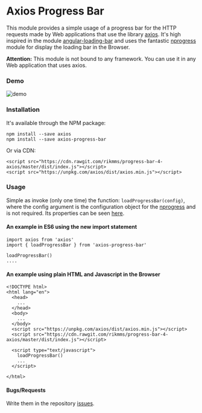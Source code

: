 # Axios Progress Bar

This module provides a simple usage of a progress bar for the HTTP requests made by Web applications that use the library [axios](https://www.npmjs.com/package/axios). It's high inspired in the module [angular-loading-bar](https://www.npmjs.com/package/angular-loading-bar) and uses the fantastic [nprogress](https://www.npmjs.com/package/nprogress) module for display the loading bar in the Browser.

**Attention:** This module is not bound to any framework. You can use it in any Web application that uses axios.

### Demo
![demo]()

### Installation
It's available through the NPM package:

    npm install --save axios
    npm install --save axios-progress-bar

Or via CDN:

    <script src="https://cdn.rawgit.com/rikmms/progress-bar-4-axios/master/dist/index.js"></script>
    <script src="https://unpkg.com/axios/dist/axios.min.js"></script>

### Usage
Simple as invoke (only one time) the function: `loadProgressBar(config)`, where the config argument is the configuration object for the [nprogress](https://www.npmjs.com/package/nprogress) and is not required. Its properties can be seen [here](https://www.npmjs.com/package/nprogress#configuration).

#### An example in ES6 using the new import statement

    import axios from 'axios'
    import { loadProgressBar } from 'axios-progress-bar'
    
    loadProgressBar()
    ....

#### An example using plain HTML and Javascript in the Browser

    <!DOCTYPE html>
    <html lang="en">
      <head>
        ...
      </head>
      <body>
	    ...
      </body>
      <script src="https://unpkg.com/axios/dist/axios.min.js"></script>
      <script src="https://cdn.rawgit.com/rikmms/progress-bar-4-axios/master/dist/index.js"></script>
      
      <script type="text/javascript">
        loadProgressBar()
        ...
      </script>
      
    </html>

#### Bugs/Requests
Write them in the repository [issues](https://github.com/rikmms/progress-bar-4-axios/issues).
